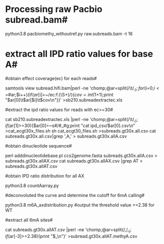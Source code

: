 # Processing raw Pacbio subread.bam#

python3.8 pacbiomethy_withoutref.py raw.subreads.bam -t 16

# extract all IPD ratio values for base A#

#obtain effect coverage(ec) for each reads#

samtools view subread.hifi.bam|perl -ne 'chomp;@ar=split(/\t/,$_);for($i=0;$i<=$#ar;$i++){if($ar[$i]=~/ec:f:(\S+)/){$cov=int($1+1);print "$ar[0]\t$ar[$i]\t$cov\n"}}' >sb210.subreadextractec.xls 

#extract the ipd ratio values for reads with ec>=30#

cat sb210.subreadextractec.xls |perl -ne 'chomp;@ar=split(/\t/,$_);if($ar[1]>=30){$ar[0]=~s#/#_#g;print "cat ipd_csv/$ar[0].csv\n" >cat_ecgt30x_files.sh
sh cat_ecgt30_files.sh >subreads.gt30x.all.csv
cat subreads.gt30x.all.csv|grep ',A,' > subreads.gt30x.allA.csv

#obtain dinucleotide sequence#

perl adddinucleotidebase.pl ccs2genome.fasta subreads.gt30x.allA.csv > subreads.gt30x.allAX.csv
cat subreads.gt30x.allAX.csv |grep AT > subreads.gt30x.allAT.csv

#obtain IPD ratio distribution for all AX

python3.8 countAarray.py

#deconvoluted the curve and determine the cutoff for 6mA calling#

python3.8 m6A_axdistribution.py #output the threshold value >=2.38 for WT

#extract all 6mA sites#

cat subreads.gt30x.allAT.csv |perl -ne 'chomp;@ar=split(/,/,$_);if($ar[-3]>=2.38){print "$_\n"}' >subread.gt30x.allAT.methyA.csv


